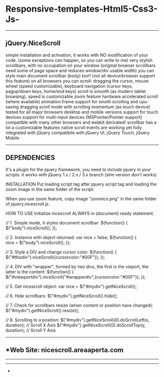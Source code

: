 # Responsive-templates-Html5-Css3-Js-

-----------------------------------------------
jQuery.NiceScroll
------------------
simple installation and activation, it works with NO modification of your code. (some exceptions can happen, so you can write to me)
very stylish scrollbars, with no occupation on your window (original browser scrollbars need some of page space and reduces window/div usable width)
you can style main document scrollbar (body) too!! (not all device/browser support this feature)
on all browsers you can scroll: dragging the cursor, mouse wheel (speed customizable), keyboard navigation (cursor keys, pagup/down keys, home/end keys)
scroll is smooth (as modern tablet browsing), speed is customizable
zoom feature
hardware accelerated scroll (where available)
animation frame support for smoth scrolling and cpu-saving
dragging scroll mode with scrolling momentum (as touch device)
tested for all major browsers desktop and mobile versions
support for touch devices
support for multi-input devices (MSPointer/Pointer support)
compatible with many other browsers and webkit derivated!
scrollbar has a lot a customizable features
native scroll events are working yet
fully integrated with jQuery
compatibile with jQuery UI, jQuery Touch, jQuery Mobile

-------------------------------------------------------------------
DEPENDENCIES
------------
It's a plugin for the jquery framework, you need to include jquery in your scripts. it works with jQuery 1.x / 2.x / 3.x branch (slim version don't works)

INSTALLATION Put loading script tag after jquery script tag and loading the zoom image in the same folder of the script:
<script src="jquery.nicescroll.js"></script>
When you use zoom feature, copy image "zoomico.png" in the same folder of jquery.nicescroll.js.

HOW TO USE
Initialize nicescroll ALWAYS in (document) ready statement.

// 1. Simple mode, it styles document scrollbar:
$(function() {  
    $("body").niceScroll();
});

// 2. Instance with object returned:
var nice = false;
$(function() {  
    nice = $("body").niceScroll();
});

// 3. Style a DIV and change cursor color:
$(function() {  
    $("#thisdiv").niceScroll({cursorcolor:"#00F"});
});

// 4. DIV with "wrapper", formed by two divs, the first is the vieport, the latter is the content:
$(function() {
    $("#viewportdiv").niceScroll("#wrapperdiv",{cursorcolor:"#00F"});
});

// 5. Get nicescroll object:
var nice = $("#mydiv").getNiceScroll();

// 6. Hide scrollbars:
$("#mydiv").getNiceScroll().hide();

// 7. Check for scrollbars resize (when content or position have changed):
$("#mydiv").getNiceScroll().resize();

// 8. Scrolling to a position:
$("#mydiv").getNiceScroll(0).doScrollLeft(x, duration); // Scroll X Axis
$("#mydiv").getNiceScroll(0).doScrollTop(y, duration); // Scroll Y Axis

----------------------------------------
*Web Site: nicescroll.areaaperta.com
-----------------------------------
-------------
---
-
